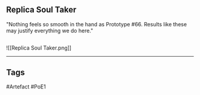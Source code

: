 ## Replica Soul Taker
"Nothing feels so smooth in the hand as Prototype #66.
Results like these may justify everything we do here."
##
![[Replica Soul Taker.png]]

---
## Tags
#Artefact
#PoE1
